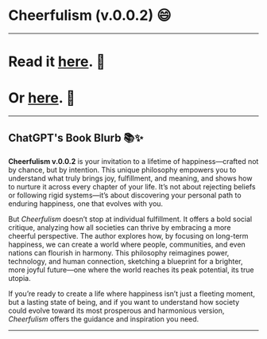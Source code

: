 # Cheerfulism (v.0.0.2) 😄 

---

# Read it [here](https://drive.google.com/file/d/1-DL87E-jkQpTrVJckMkYP6hTdVmfJKt8/view?usp=sharing). 👀
# Or [here](./Cheefulism-v0_0_2.pdf). 👀

---

## ChatGPT's Book Blurb 📚✨

**Cheerfulism v.0.0.2** is your invitation to a lifetime of happiness—crafted not by chance, but by intention. This unique philosophy empowers you to understand what truly brings joy, fulfillment, and meaning, and shows how to nurture it across every chapter of your life. It’s not about rejecting beliefs or following rigid systems—it’s about discovering your personal path to enduring happiness, one that evolves with you.

But *Cheerfulism* doesn’t stop at individual fulfillment. It offers a bold social critique, analyzing how all societies can thrive by embracing a more cheerful perspective. The author explores how, by focusing on long-term happiness, we can create a world where people, communities, and even nations can flourish in harmony. This philosophy reimagines power, technology, and human connection, sketching a blueprint for a brighter, more joyful future—one where the world reaches its peak potential, its true utopia.

If you’re ready to create a life where happiness isn’t just a fleeting moment, but a lasting state of being, and if you want to understand how society could evolve toward its most prosperous and harmonious version, *Cheerfulism* offers the guidance and inspiration you need.

---
